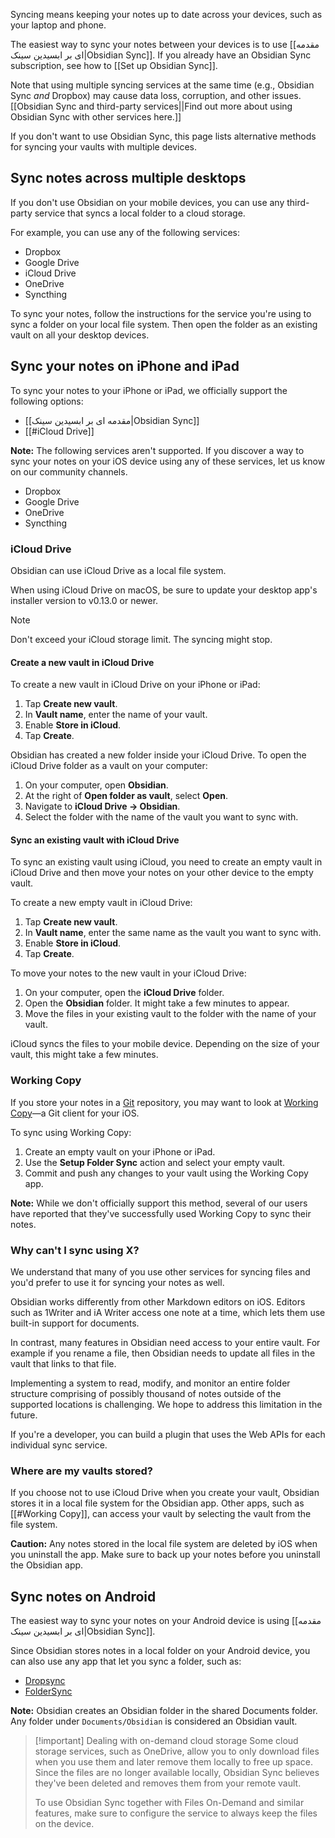 Syncing means keeping your notes up to date across your devices, such as your laptop and phone.

The easiest way to sync your notes between your devices is to use [[مقدمه ای بر ابسیدین سینک|Obsidian Sync]]. If you already have an Obsidian Sync subscription, see how to [[Set up Obsidian Sync]].

Note that using multiple syncing services at the same time (e.g., Obsidian Sync _and_ Dropbox) may cause data loss, corruption, and other issues. [[Obsidian Sync and third-party services||Find out more about using Obsidian Sync with other services here.]]

If you don't want to use Obsidian Sync, this page lists alternative methods for syncing your vaults with multiple devices.

## Sync notes across multiple desktops

If you don't use Obsidian on your mobile devices, you can use any third-party service that syncs a local folder to a cloud storage.

For example, you can use any of the following services:

- Dropbox
- Google Drive
- iCloud Drive
- OneDrive
- Syncthing

To sync your notes, follow the instructions for the service you're using to sync a folder on your local file system. Then open the folder as an existing vault on all your desktop devices.

## Sync your notes on iPhone and iPad

To sync your notes to your iPhone or iPad, we officially support the following options:

- [[مقدمه ای بر ابسیدین سینک|Obsidian Sync]]
- [[#iCloud Drive]]

**Note:** The following services aren't supported. If you discover a way to sync your notes on your iOS device using any of these services, let us know on our community channels.

- Dropbox
- Google Drive
- OneDrive
- Syncthing

### iCloud Drive

Obsidian can use iCloud Drive as a local file system.

When using iCloud Drive on macOS, be sure to update your desktop app's installer version to v0.13.0 or newer.

> [!note]
> Don't exceed your iCloud storage limit. The syncing might stop.

#### Create a new vault in iCloud Drive

To create a new vault in iCloud Drive on your iPhone or iPad:

1. Tap **Create new vault**.
2. In **Vault name**, enter the name of your vault.
3. Enable **Store in iCloud**.
4. Tap **Create**.

Obsidian has created a new folder inside your iCloud Drive. To open the iCloud Drive folder as a vault on your computer:

1. On your computer, open **Obsidian**.
2. At the right of **Open folder as vault**, select **Open**.
3. Navigate to **iCloud Drive → Obsidian**.
4. Select the folder with the name of the vault you want to sync with.

#### Sync an existing vault with iCloud Drive

To sync an existing vault using iCloud, you need to create an empty vault in iCloud Drive and then move your notes on your other device to the empty vault.

To create a new empty vault in iCloud Drive:

1. Tap **Create new vault**.
2. In **Vault name**, enter the same name as the vault you want to sync with.
3. Enable **Store in iCloud**.
4. Tap **Create**.

To move your notes to the new vault in your iCloud Drive:

1. On your computer, open the **iCloud Drive** folder.
2. Open the **Obsidian** folder. It might take a few minutes to appear.
3. Move the files in your existing vault to the folder with the name of your vault.

iCloud syncs the files to your mobile device. Depending on the size of your vault, this might take a few minutes.

### Working Copy

If you store your notes in a [Git](https://git-scm.com/) repository, you may want to look at [Working Copy](https://apps.apple.com/us/app/working-copy-git-client/id896694807)—a Git client for your iOS.

To sync using Working Copy:

1. Create an empty vault on your iPhone or iPad.
2. Use the **Setup Folder Sync** action and select your empty vault.
3. Commit and push any changes to your vault using the Working Copy app.

**Note:** While we don't officially support this method, several of our users have reported that they've successfully used Working Copy to sync their notes.

### Why can't I sync using X?

We understand that many of you use other services for syncing files and you'd prefer to use it for syncing your notes as well.

Obsidian works differently from other Markdown editors on iOS. Editors such as 1Writer and iA Writer access one note at a time, which lets them use built-in support for documents.

In contrast, many features in Obsidian need access to your entire vault. For example if you rename a file, then Obsidian needs to update all files in the vault that links to that file.

Implementing a system to read, modify, and monitor an entire folder structure comprising of possibly thousand of notes outside of the supported locations is challenging. We hope to address this limitation in the future.

If you're a developer, you can build a plugin that uses the Web APIs for each individual sync service.

### Where are my vaults stored?

If you choose not to use iCloud Drive when you create your vault, Obsidian stores it in a local file system for the Obsidian app. Other apps, such as [[#Working Copy]], can access your vault by selecting the vault from the file system.

**Caution:** Any notes stored in the local file system are deleted by iOS when you uninstall the app. Make sure to back up your notes before you uninstall the Obsidian app.

## Sync notes on Android

The easiest way to sync your notes on your Android device is using [[مقدمه ای بر ابسیدین سینک|Obsidian Sync]].

Since Obsidian stores notes in a local folder on your Android device, you can also use any app that let you sync a folder, such as:

- [Dropsync](https://play.google.com/store/apps/details?id=com.ttxapps.dropsync)
- [FolderSync](https://play.google.com/store/apps/details?id=dk.tacit.android.foldersync.lite)

**Note:** Obsidian creates an Obsidian folder in the shared Documents folder. Any folder under `Documents/Obsidian` is considered an Obsidian vault.

> [!important] Dealing with on-demand cloud storage
> Some cloud storage services, such as OneDrive, allow you to only download files when you use them and later remove them locally to free up space. Since the files are no longer available locally, Obsidian Sync believes they've been deleted and removes them from your remote vault.
>
> To use Obsidian Sync together with Files On-Demand and similar features, make sure to configure the service to always keep the files on the device.
